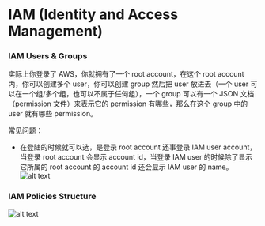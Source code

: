 # IAM (Identity and Access Management)

### IAM Users & Groups

实际上你登录了 AWS，你就拥有了一个 root account，在这个 root account 内，你可以创建多个 user，你可以创建 group 然后把 user 放进去（一个 user 可以在一个组/多个组，也可以不属于任何组），一个 group 可以有一个 JSON 文档（permission 文件）来表示它的 permission 有哪些，那么在这个 group 中的 user 就有哪些 permission。

常见问题：

- 在登陆的时候就可以选，是登录 root account 还事登录 IAM user account，当登录 root account 会显示 account id，当登录 IAM user 的时候除了显示它所属的 root account 的 account id 还会显示 IAM user 的 name。
  ![alt text](https://github.com/DarrenDuanAU/Frontend_Notebook/blob/main/demo-images/aws-availability-zones.png)

### IAM Policies Structure

![alt text](https://github.com/DarrenDuanAU/Frontend_Notebook/blob/main/demo-images/aws-availability-zones.png)
